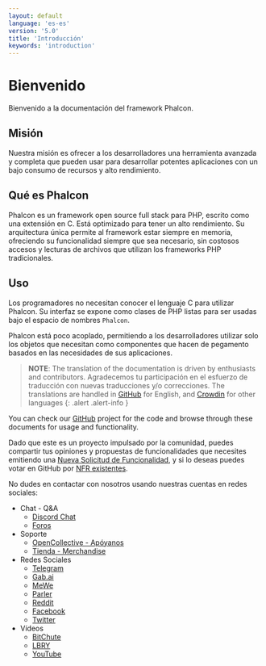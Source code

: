 ```yaml
---
layout: default
language: 'es-es'
version: '5.0'
title: 'Introducción'
keywords: 'introduction'
---
```


# Bienvenido
Bienvenido a la documentación del framework Phalcon.

## Misión
Nuestra misión es ofrecer a los desarrolladores una herramienta avanzada y completa que pueden usar para desarrollar potentes aplicaciones con un bajo consumo de recursos y alto rendimiento.

## Qué es Phalcon
Phalcon es un framework open source full stack para PHP, escrito como una extensión en C. Está optimizado para tener un alto rendimiento. Su arquitectura única permite al framework estar siempre en memoria, ofreciendo su funcionalidad siempre que sea necesario, sin costosos accesos y lecturas de archivos que utilizan los frameworks PHP tradicionales.

## Uso
Los programadores no necesitan conocer el lenguaje C para utilizar Phalcon. Su interfaz se expone como clases de PHP listas para ser usadas bajo el espacio de nombres `Phalcon`.

Phalcon está poco acoplado, permitiendo a los desarrolladores utilizar solo los objetos que necesitan como componentes que hacen de pegamento basados en las necesidades de sus aplicaciones.

> **NOTE**: The translation of the documentation is driven by enthusiasts and contributors. Agradecemos tu participación en el esfuerzo de traducción con nuevas traducciones y/o correcciones. The translations are handled in <a href="https://github.com/phalcon/docs">GitHub</a> for English, and <a href="https://crowdin.com/project/phalcon-documentation">Crowdin</a> for other languages
  {: .alert .alert-info }

You can check our [GitHub][github] project for the code and browse through these documents for usage and functionality.

Dado que este es un proyecto impulsado por la comunidad, puedes compartir tus opiniones y propuestas de funcionalidades que necesites emitiendo una [Nueva Solicitud de Funcionalidad](new-feature-request), y si lo deseas  puedes votar en GitHub por [NFR existentes](new-feature-request-list).

No dudes en contactar con nosotros usando nuestras cuentas en redes sociales:

- Chat - Q&A
  - [Discord Chat](https://phalcon.io/discord)
  - [Foros](https://phalcon.io/forum)
- Soporte
  - [OpenCollective - Apóyanos](https://phalcon.io/fund)
  - [Tienda - Merchandise](https://phalcon.io/store)
- Redes Sociales
  - [Telegram](https://phalcon.io/telegram)
  - [Gab.ai](https://phalcon.io/gab)
  - [MeWe](https://phalcon.io/mewe)
  - [Parler](https://phalcon.io/parler)
  - [Reddit](https://phalcon.io/reddit)
  - [Facebook](https://phalcon.io/fb)
  - [Twitter](https://phalcon.io/t)
- Vídeos
  - [BitChute](https://phalcon.io/bitchute)
  - [LBRY](https://phalcon.io/lbry)
  - [YouTube](https://phalcon.io/youtube)

[github]: https://github.com/phalcon/cphalcon 
